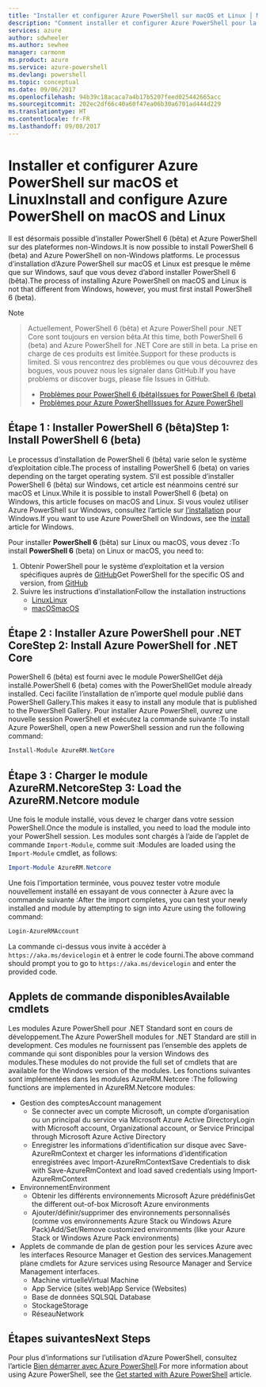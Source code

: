 ```yaml
---
title: "Installer et configurer Azure PowerShell sur macOS et Linux │ Microsoft Docs"
description: "Comment installer et configurer Azure PowerShell pour la première utilisation sur macOS et Linux."
services: azure
author: sdwheeler
ms.author: sewhee
manager: carmonm
ms.product: azure
ms.service: azure-powershell
ms.devlang: powershell
ms.topic: conceptual
ms.date: 09/06/2017
ms.openlocfilehash: 94b39c18acaca7a4b17b5207feed025442665acc
ms.sourcegitcommit: 202ec2df66c40a60f47ea06b30a6701ad444d229
ms.translationtype: HT
ms.contentlocale: fr-FR
ms.lasthandoff: 09/08/2017
---
```

# <a name="install-and-configure-azure-powershell-on-macos-and-linux"></a><span data-ttu-id="ceb1a-103">Installer et configurer Azure PowerShell sur macOS et Linux</span><span class="sxs-lookup"><span data-stu-id="ceb1a-103">Install and configure Azure PowerShell on macOS and Linux</span></span>

<span data-ttu-id="ceb1a-104">Il est désormais possible d’installer PowerShell 6 (bêta) et Azure PowerShell sur des plateformes non-Windows.</span><span class="sxs-lookup"><span data-stu-id="ceb1a-104">It is now possible to install PowerShell 6 (beta) and Azure PowerShell on non-Windows platforms.</span></span>
<span data-ttu-id="ceb1a-105">Le processus d’installation d’Azure PowerShell sur macOS et Linux est presque le même que sur Windows, sauf que vous devez d’abord installer PowerShell 6 (bêta).</span><span class="sxs-lookup"><span data-stu-id="ceb1a-105">The process of installing Azure PowerShell on macOS and Linux is not that different from Windows, however, you must first install PowerShell 6 (beta).</span></span>

> [!NOTE]

> <span data-ttu-id="ceb1a-106">Actuellement, PowerShell 6 (bêta) et Azure PowerShell pour .NET Core sont toujours en version bêta.</span><span class="sxs-lookup"><span data-stu-id="ceb1a-106">At this time, both PowerShell 6 (beta) and Azure PowerShell for .NET Core are still in beta.</span></span>
> <span data-ttu-id="ceb1a-107">La prise en charge de ces produits est limitée.</span><span class="sxs-lookup"><span data-stu-id="ceb1a-107">Support for these products is limited.</span></span> <span data-ttu-id="ceb1a-108">Si vous rencontrez des problèmes ou que vous découvrez des bogues, vous pouvez nous les signaler dans GitHub.</span><span class="sxs-lookup"><span data-stu-id="ceb1a-108">If you have problems or discover bugs, please file Issues in GitHub.</span></span>
>
> * [<span data-ttu-id="ceb1a-109">Problèmes pour PowerShell 6 (bêta)</span><span class="sxs-lookup"><span data-stu-id="ceb1a-109">Issues for PowerShell 6 (beta)</span></span>](https://github.com/PowerShell/PowerShell/issues)
> * [<span data-ttu-id="ceb1a-110">Problèmes pour Azure PowerShell</span><span class="sxs-lookup"><span data-stu-id="ceb1a-110">Issues for Azure PowerShell</span></span>](https://github.com/azure/azure-docs-powershell/issues)

## <a name="step-1-install-powershell-6-beta"></a><span data-ttu-id="ceb1a-111">Étape 1 : Installer PowerShell 6 (bêta)</span><span class="sxs-lookup"><span data-stu-id="ceb1a-111">Step 1: Install PowerShell 6 (beta)</span></span>

<span data-ttu-id="ceb1a-112">Le processus d’installation de PowerShell 6 (bêta) varie selon le système d’exploitation cible.</span><span class="sxs-lookup"><span data-stu-id="ceb1a-112">The process of installing PowerShell 6 (beta) on varies depending on the target operating system.</span></span>
<span data-ttu-id="ceb1a-113">S’il est possible d’installer PowerShell 6 (bêta) sur Windows, cet article est néanmoins centré sur macOS et Linux.</span><span class="sxs-lookup"><span data-stu-id="ceb1a-113">While it is possible to install PowerShell 6 (beta) on Windows, this article focuses on macOS and Linux.</span></span> <span data-ttu-id="ceb1a-114">Si vous voulez utiliser Azure PowerShell sur Windows, consultez l’article sur [l’installation](./install-azurerm-ps.md) pour Windows.</span><span class="sxs-lookup"><span data-stu-id="ceb1a-114">If you want to use Azure PowerShell on Windows, see the [install](./install-azurerm-ps.md) article for Windows.</span></span>

<span data-ttu-id="ceb1a-115">Pour installer **PowerShell 6** (bêta) sur Linux ou macOS, vous devez :</span><span class="sxs-lookup"><span data-stu-id="ceb1a-115">To install **PowerShell 6** (beta) on Linux or macOS, you need to:</span></span>

1. <span data-ttu-id="ceb1a-116">Obtenir PowerShell pour le système d’exploitation et la version spécifiques auprès de [GitHub](https://github.com/powershell/powershell#get-powershell)</span><span class="sxs-lookup"><span data-stu-id="ceb1a-116">Get PowerShell for the specific OS and version, from [GitHub](https://github.com/powershell/powershell#get-powershell)</span></span>
2. <span data-ttu-id="ceb1a-117">Suivre les instructions d’installation</span><span class="sxs-lookup"><span data-stu-id="ceb1a-117">Follow the installation instructions</span></span>
   - [<span data-ttu-id="ceb1a-118">Linux</span><span class="sxs-lookup"><span data-stu-id="ceb1a-118">Linux</span></span>](https://github.com/PowerShell/PowerShell/blob/master/docs/installation/linux.md)
   - [<span data-ttu-id="ceb1a-119">macOS</span><span class="sxs-lookup"><span data-stu-id="ceb1a-119">macOS</span></span>](https://github.com/PowerShell/PowerShell/blob/master/docs/installation/linux.md#macos-1012)

## <a name="step-2-install-azure-powershell-for-net-core"></a><span data-ttu-id="ceb1a-120">Étape 2 : Installer Azure PowerShell pour .NET Core</span><span class="sxs-lookup"><span data-stu-id="ceb1a-120">Step 2: Install Azure PowerShell for .NET Core</span></span>

<span data-ttu-id="ceb1a-121">PowerShell 6 (bêta) est fourni avec le module PowerShellGet déjà installé.</span><span class="sxs-lookup"><span data-stu-id="ceb1a-121">PowerShell 6 (beta) comes with the PowerShellGet module already installed.</span></span> <span data-ttu-id="ceb1a-122">Ceci facilite l’installation de n’importe quel module publié dans PowerShell Gallery.</span><span class="sxs-lookup"><span data-stu-id="ceb1a-122">This makes it easy to install any module that is published to the PowerShell Gallery.</span></span> <span data-ttu-id="ceb1a-123">Pour installer Azure PowerShell, ouvrez une nouvelle session PowerShell et exécutez la commande suivante :</span><span class="sxs-lookup"><span data-stu-id="ceb1a-123">To install Azure PowerShell, open a new PowerShell session and run the following command:</span></span>

```powershell
Install-Module AzureRM.NetCore
```

## <a name="step-3-load-the-azurermnetcore-module"></a><span data-ttu-id="ceb1a-124">Étape 3 : Charger le module AzureRM.Netcore</span><span class="sxs-lookup"><span data-stu-id="ceb1a-124">Step 3: Load the AzureRM.Netcore module</span></span>

<span data-ttu-id="ceb1a-125">Une fois le module installé, vous devez le charger dans votre session PowerShell.</span><span class="sxs-lookup"><span data-stu-id="ceb1a-125">Once the module is installed, you need to load the module into your PowerShell session.</span></span> <span data-ttu-id="ceb1a-126">Les modules sont chargés à l’aide de l’applet de commande `Import-Module`, comme suit :</span><span class="sxs-lookup"><span data-stu-id="ceb1a-126">Modules are loaded using the `Import-Module` cmdlet, as follows:</span></span>

```powershell
Import-Module AzureRM.Netcore
```

<span data-ttu-id="ceb1a-127">Une fois l’importation terminée, vous pouvez tester votre module nouvellement installé en essayant de vous connecter à Azure avec la commande suivante :</span><span class="sxs-lookup"><span data-stu-id="ceb1a-127">After the import completes, you can test your newly installed and module by attempting to sign into Azure using the following command:</span></span>

```powershell
Login-AzureRMAccount
```

<span data-ttu-id="ceb1a-128">La commande ci-dessus vous invite à accéder à `https://aka.ms/devicelogin` et à entrer le code fourni.</span><span class="sxs-lookup"><span data-stu-id="ceb1a-128">The above command should prompt you to go to `https://aka.ms/devicelogin` and enter the provided code.</span></span>

## <a name="available-cmdlets"></a><span data-ttu-id="ceb1a-129">Applets de commande disponibles</span><span class="sxs-lookup"><span data-stu-id="ceb1a-129">Available cmdlets</span></span>

<span data-ttu-id="ceb1a-130">Les modules Azure PowerShell pour .NET Standard sont en cours de développement.</span><span class="sxs-lookup"><span data-stu-id="ceb1a-130">The Azure PowerShell modules for .NET Standard are still in development.</span></span> <span data-ttu-id="ceb1a-131">Ces modules ne fournissent pas l’ensemble des applets de commande qui sont disponibles pour la version Windows des modules.</span><span class="sxs-lookup"><span data-stu-id="ceb1a-131">These modules do not provide the full set of cmdlets that are available for the Windows version of the modules.</span></span> <span data-ttu-id="ceb1a-132">Les fonctions suivantes sont implémentées dans les modules AzureRM.Netcore :</span><span class="sxs-lookup"><span data-stu-id="ceb1a-132">The following functions are implemented in AzureRM.Netcore modules:</span></span>

* <span data-ttu-id="ceb1a-133">Gestion des comptes</span><span class="sxs-lookup"><span data-stu-id="ceb1a-133">Account management</span></span>
  - <span data-ttu-id="ceb1a-134">Se connecter avec un compte Microsoft, un compte d’organisation ou un principal du service via Microsoft Azure Active Directory</span><span class="sxs-lookup"><span data-stu-id="ceb1a-134">Login with Microsoft account, Organizational account, or Service Principal through Microsoft Azure Active Directory</span></span>
  - <span data-ttu-id="ceb1a-135">Enregistrer les informations d’identification sur disque avec Save-AzureRmContext et charger les informations d’identification enregistrées avec Import-AzureRmContext</span><span class="sxs-lookup"><span data-stu-id="ceb1a-135">Save Credentials to disk with Save-AzureRmContext and load saved credentials using Import-AzureRmContext</span></span>
* <span data-ttu-id="ceb1a-136">Environnement</span><span class="sxs-lookup"><span data-stu-id="ceb1a-136">Environment</span></span>
  - <span data-ttu-id="ceb1a-137">Obtenir les différents environnements Microsoft Azure prédéfinis</span><span class="sxs-lookup"><span data-stu-id="ceb1a-137">Get the different out-of-box Microsoft Azure environments</span></span>
  - <span data-ttu-id="ceb1a-138">Ajouter/définir/supprimer des environnements personnalisés (comme vos environnements Azure Stack ou Windows Azure Pack)</span><span class="sxs-lookup"><span data-stu-id="ceb1a-138">Add/Set/Remove customized environments (like your Azure Stack or Windows Azure Pack environments)</span></span>
* <span data-ttu-id="ceb1a-139">Applets de commande de plan de gestion pour les services Azure avec les interfaces Resource Manager et Gestion des services.</span><span class="sxs-lookup"><span data-stu-id="ceb1a-139">Management plane cmdlets for Azure services using Resource Manager and Service Management interfaces.</span></span>
  - <span data-ttu-id="ceb1a-140">Machine virtuelle</span><span class="sxs-lookup"><span data-stu-id="ceb1a-140">Virtual Machine</span></span>
  - <span data-ttu-id="ceb1a-141">App Service (sites web)</span><span class="sxs-lookup"><span data-stu-id="ceb1a-141">App Service (Websites)</span></span>
  - <span data-ttu-id="ceb1a-142">Base de données SQL</span><span class="sxs-lookup"><span data-stu-id="ceb1a-142">SQL Database</span></span>
  - <span data-ttu-id="ceb1a-143">Stockage</span><span class="sxs-lookup"><span data-stu-id="ceb1a-143">Storage</span></span>
  - <span data-ttu-id="ceb1a-144">Réseau</span><span class="sxs-lookup"><span data-stu-id="ceb1a-144">Network</span></span>

## <a name="next-steps"></a><span data-ttu-id="ceb1a-145">Étapes suivantes</span><span class="sxs-lookup"><span data-stu-id="ceb1a-145">Next Steps</span></span>

<span data-ttu-id="ceb1a-146">Pour plus d’informations sur l’utilisation d’Azure PowerShell, consultez l’article [Bien démarrer avec Azure PowerShell](get-started-azureps.md).</span><span class="sxs-lookup"><span data-stu-id="ceb1a-146">For more information about using Azure PowerShell, see the [Get started with Azure PowerShell](get-started-azureps.md) article.</span></span>
